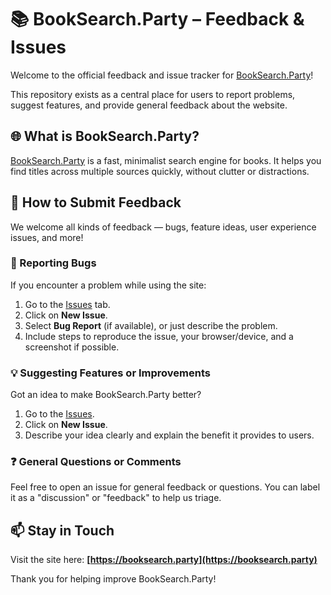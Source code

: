 # 📚 BookSearch.Party – Feedback & Issues

Welcome to the official feedback and issue tracker for [BookSearch.Party](https://booksearch.party)!

This repository exists as a central place for users to report problems, suggest features, and provide general feedback about the website.

## 🌐 What is BookSearch.Party?

[BookSearch.Party](https://booksearch.party) is a fast, minimalist search engine for books. It helps you find titles across multiple sources quickly, without clutter or distractions.

## 💬 How to Submit Feedback

We welcome all kinds of feedback — bugs, feature ideas, user experience issues, and more!

### 🐛 Reporting Bugs

If you encounter a problem while using the site:

1. Go to the [Issues](https://github.com/YOUR-USERNAME/YOUR-REPO/issues) tab.
2. Click on **New Issue**.
3. Select **Bug Report** (if available), or just describe the problem.
4. Include steps to reproduce the issue, your browser/device, and a screenshot if possible.

### 💡 Suggesting Features or Improvements

Got an idea to make BookSearch.Party better?

1. Go to the [Issues](https://github.com/YOUR-USERNAME/YOUR-REPO/issues).
2. Click on **New Issue**.
3. Describe your idea clearly and explain the benefit it provides to users.

### ❓ General Questions or Comments

Feel free to open an issue for general feedback or questions. You can label it as a "discussion" or "feedback" to help us triage.

## 📫 Stay in Touch

Visit the site here: **[https://booksearch.party](https://booksearch.party)**

Thank you for helping improve BookSearch.Party!
